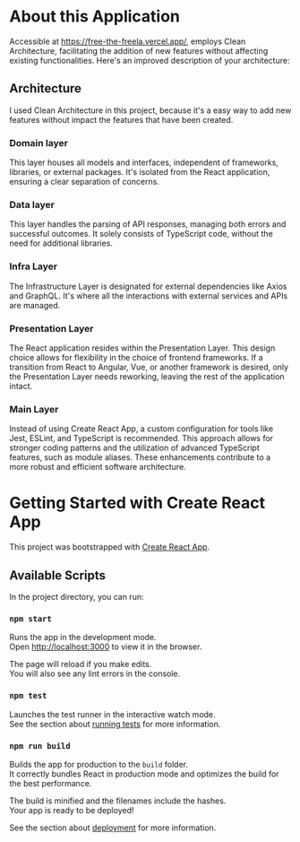 # About this Application
Accessible at https://free-the-freela.vercel.app/, employs Clean Architecture, facilitating the addition of new features without affecting existing functionalities. Here's an improved description of your architecture:

## Architecture
I used Clean Architecture in this project, because it's a easy way to add new features without impact the features that have been created.

### Domain layer
This layer houses all models and interfaces, independent of frameworks, libraries, or external packages. It's isolated from the React application, ensuring a clear separation of concerns.

### Data layer
This layer handles the parsing of API responses, managing both errors and successful outcomes. It solely consists of TypeScript code, without the need for additional libraries.

### Infra Layer
The Infrastructure Layer is designated for external dependencies like Axios and GraphQL. It's where all the interactions with external services and APIs are managed.

### Presentation Layer
The React application resides within the Presentation Layer. This design choice allows for flexibility in the choice of frontend frameworks. If a transition from React to Angular, Vue, or another framework is desired, only the Presentation Layer needs reworking, leaving the rest of the application intact.

### Main Layer
Instead of using Create React App, a custom configuration for tools like Jest, ESLint, and TypeScript is recommended. This approach allows for stronger coding patterns and the utilization of advanced TypeScript features, such as module aliases. These enhancements contribute to a more robust and efficient software architecture.

# Getting Started with Create React App

This project was bootstrapped with [Create React App](https://github.com/facebook/create-react-app).

## Available Scripts

In the project directory, you can run:

### `npm start`

Runs the app in the development mode.\
Open [http://localhost:3000](http://localhost:3000) to view it in the browser.

The page will reload if you make edits.\
You will also see any lint errors in the console.

### `npm test`

Launches the test runner in the interactive watch mode.\
See the section about [running tests](https://facebook.github.io/create-react-app/docs/running-tests) for more information.

### `npm run build`

Builds the app for production to the `build` folder.\
It correctly bundles React in production mode and optimizes the build for the best performance.

The build is minified and the filenames include the hashes.\
Your app is ready to be deployed!

See the section about [deployment](https://facebook.github.io/create-react-app/docs/deployment) for more information.
